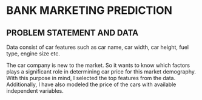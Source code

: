  # BANK MARKETING PREDICTION
 
 ## PROBLEM STATEMENT AND DATA
 Data consist of car features such as car name, car width, car height, fuel type, engine size etc.
 
 The car company is new to the market. So it wants to know which factors plays a significant role in determining car price for this market demography. With this purpose in mind, I selected the top features from the data. Additionally, I have also modeled the price of the cars with available independent variables. 
